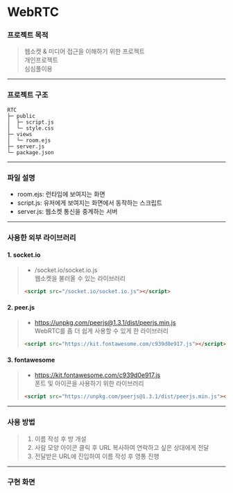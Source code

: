 # WebRTC

### 프로젝트 목적

> 웹소켓 & 미디어 접근을 이해하기 위한 프로젝트<br/>
> 개인프로젝트<br/>
> 심심풀이용

---

### 프로젝트 구조

```
RTC
├─ public
│  ├─ script.js
│  └─ style.css
├─ views
│  └─ room.ejs
├─ server.js
└─ package.json
```

---

### 파일 설명

- room.ejs: 런타임에 보여지는 화면
- script.js: 유저에게 보여지는 화면에서 동작하는 스크립트
- server.js: 웹소켓 통신을 중계하는 서버

---

### 사용한 외부 라이브러리

#### 1. socket.io

> - /socket.io/socket.io.js<br/>
>   웹소켓을 불러올 수 있는 라이브러리
>
> ```html
> <script src="/socket.io/socket.io.js"></script>
> ```

#### 2. peer.js

> - https://unpkg.com/peerjs@1.3.1/dist/peerjs.min.js<br/>
>   WebRTC를 좀 더 쉽게 사용할 수 있게 한 라이브러리
>
> ```html
> <script src="https://kit.fontawesome.com/c939d0e917.js"></script>
> ```

#### 3. fontawesome

> - https://kit.fontawesome.com/c939d0e917.js<br/>
>   폰트 및 아이콘을 사용하기 위한 라이브러리
>
> ```html
> <script src="https://unpkg.com/peerjs@1.3.1/dist/peerjs.min.js"></script>
> ```

---

### 사용 방법

> 1. 이름 작성 후 방 개설
> 2. 사람 모양 아이콘 클릭 후 URL 복사하여 연락하고 싶은 상대에게 전달
> 3. 전달받은 URL에 진입하여 이름 작성 후 영통 진행

---

### 구현 화면

